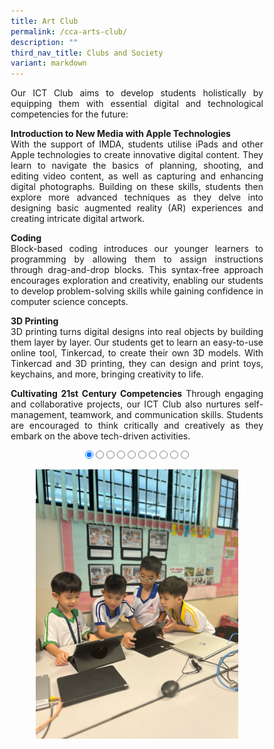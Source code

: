 ```yaml
---
title: Art Club
permalink: /cca-arts-club/
description: ""
third_nav_title: Clubs and Society
variant: markdown
---
```

<style>
* {
  margin: 0;
  padding: 0;
  box-sizing: border-box;
}

.slideshow-container {
  width: 100%;
  max-width: 700px;
  margin: auto;
  overflow: hidden;
  position: relative;
	text-align:center;
}

.slides {
  display: flex;
  transition: transform 0.5s ease; /* Smooth transition for sliding */
  width: 1000%; /* Adjust this to match the number of slides */
}

.slide {
  width: 10%; /* Each slide takes up 10% of the container (for 10 slides) */
  height: auto;
}

.slide img {
  width: 100%;
  height: auto;
  object-fit: cover;
  cursor: pointer; /* Make the images clickable */
}

/* Control the slide transition when the radio buttons are selected */
#slide1:checked ~ .slides {
  transform: translateX(0);
}

#slide2:checked ~ .slides {
  transform: translateX(-10%); /* Move to the second slide */
}

#slide3:checked ~ .slides {
  transform: translateX(-20%); /* Move to the third slide */
}

#slide4:checked ~ .slides {
  transform: translateX(-30%); /* Move to the fourth slide */
}

#slide5:checked ~ .slides {
  transform: translateX(-40%); /* Move to the fifth slide */
}

#slide6:checked ~ .slides {
  transform: translateX(-50%); /* Move to the sixth slide */
}

#slide7:checked ~ .slides {
transform: translateX(-60%); /* Move to the seventh slide */
}

#slide8:checked ~ .slides {
  transform: translateX(-70%); /* Move to the eighth slide */
}

#slide9:checked ~ .slides {
  transform: translateX(-80%); /* Move to the ninth slide */
}

#slide10:checked ~ .slides {
  transform: translateX(-90%); /* Move to the tenth slide */
}

/* Mobile Devices (up to 600px) */
@media (max-width: 600px) {
  .slide img {
    width: 100%;
    height: auto;
  }
}

/* Tablet devices (600px to 768px) */
@media (max-width: 768px) {
  .slide img {
    width: 100%;
    height: auto;
  }
}

/* Desktop devices (769px and above) */
@media (min-width: 769px) {
.slide img {
width: 80%;
height: auto;
}
}
</style>

<p style="text-align:justify">Our ICT Club aims to develop students holistically by equipping them with essential digital and technological competencies for the future:</p>
<p style="text-align:justify"><b>Introduction to New Media with Apple Technologies</b><br>
With the support of IMDA, students utilise iPads and other Apple technologies to create innovative digital content. They learn to navigate the basics of planning, shooting, and editing video content, as well as capturing and enhancing digital photographs. Building on these skills, students then explore more advanced techniques as they delve into designing basic augmented reality (AR) experiences and creating intricate digital artwork. </p>
<p style="text-align:justify"><b>Coding</b><br>
Block-based coding introduces our younger learners to programming by allowing them to assign instructions through drag-and-drop blocks. This syntax-free approach encourages exploration and creativity, enabling our students to develop problem-solving skills while gaining confidence in computer science concepts.</p>
<p style="text-align:justify"><b>3D Printing</b><br>
3D printing turns digital designs into real objects by building them layer by layer. Our students get to learn an easy-to-use online tool, Tinkercad, to create their own 3D models. With Tinkercad and 3D printing, they can design and print toys, keychains, and more, bringing creativity to life.</p>
<p style="text-align:justify"><b>Cultivating 21st Century Competencies</b>
Through engaging and collaborative projects, our ICT Club also nurtures self-management, teamwork, and communication skills. Students are encouraged to think critically and creatively as they embark on the above tech-driven activities.</p>
<div class="slideshow-container">

<input checked="" id="slide1" name="slide" type="radio">
<input id="slide2" name="slide" type="radio">
<input id="slide3" name="slide" type="radio">
<input id="slide4" name="slide" type="radio">
<input id="slide5" name="slide" type="radio">
<input id="slide6" name="slide" type="radio">
<input id="slide7" name="slide" type="radio">
<input id="slide8" name="slide" type="radio">
<input id="slide9" name="slide" type="radio">
<input id="slide10" name="slide" type="radio">
<p></p>
<div class="slides">
<label class="slide" for="slide2">
<img alt="Image 1" src="/images/CCA%20ICT%20Club/IC_01v.jpg">
</label>
<label class="slide" for="slide3">
<img alt="Image 2" src="/images/CCA%20ICT%20Club/IC_02v.jpg">
</label>
<label class="slide" for="slide4">
<img alt="Image 3" src="/images/CCA%20ICT%20Club/IC_03v.jpg">
</label>
<label class="slide" for="slide5">
<img alt="Image 4" src="/images/CCA%20ICT%20Club/IC_04v.jpg">
</label>
<label class="slide" for="slide6">
<img alt="Image 5" src="/images/CCA%20ICT%20Club/IC_05v.jpg">
</label>
<label class="slide" for="slide7">
<img alt="Image 6" src="/images/CCA%20ICT%20Club/IC_06v.jpg">
</label>
<label class="slide" for="slide8">
<img alt="Image 7" src="/images/CCA%20ICT%20Club/IC_07v.jpg">
</label>
<label class="slide" for="slide9">
<img alt="Image 8" src="/images/CCA%20ICT%20Club/IC_08v.jpg">
</label>
<label class="slide" for="slide10">
<img alt="Image 9" src="/images/CCA%20ICT%20Club/IC_09v.jpg">
</label>
<label class="slide" for="slide1">
<img alt="Image 10" src="/images/CCA%20ICT%20Club/IC_10v.jpg">
</label>
</div>
</div>